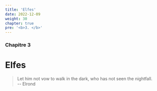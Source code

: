 ```yaml
---
title: 'Elfes'
date: 2022-12-09
weight: 30
chapter: true
pre: '<b>3. </b>'
---
```


### Chapitre 3

# Elfes

> Let him not vow to walk in the dark, who has not seen the nightfall.  
> -- Elrond
